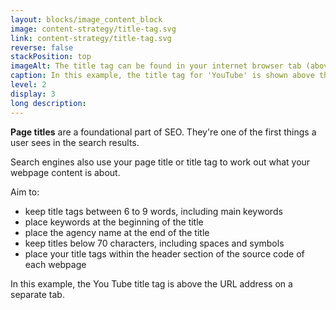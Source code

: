 ```yaml
---
layout: blocks/image_content_block
image: content-strategy/title-tag.svg
link: content-strategy/title-tag.svg
reverse: false
stackPosition: top
imageAlt: The title tag can be found in your internet browser tab (above the URL). In this example, the title tag for 'YouTube' is shown above the URL address on a separate tab.
caption: In this example, the title tag for 'YouTube' is shown above the URL address on a separate tab.
level: 2
display: 3
long description:
---
```

**Page titles** are a foundational part of SEO. They're one of the first things a user sees in the search results. 

Search engines also use your page title or title tag to work out what your webpage content is about.

Aim to:
- keep title tags between 6 to 9 words, including main keywords
- place keywords at the beginning of the title
- place the agency name at the end of the title
- keep titles below 70 characters, including spaces and symbols
- place your title tags within the header section of the source code of each webpage

In this example, the You Tube title tag is above the URL address on a separate tab.
